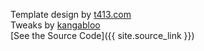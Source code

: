 Template design by [t413.com](http://t413.com/)
<br> Tweaks by [kangabloo](http://kangabloo.com)
<br>
<i class="fa fa-github"></i> [See the Source Code]({{ site.source_link }})

